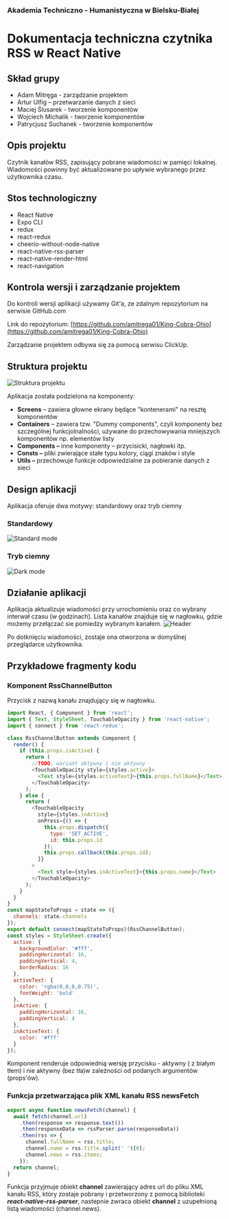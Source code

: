 ### Akademia Techniczno - Humanistyczna w Bielsku-Białej

# Dokumentacja techniczna czytnika RSS w React Native

## Skład grupy

- Adam Mitręga - zarządzanie projektem
- Artur Ulfig – przetwarzanie danych z sieci
- Maciej Ślusarek - tworzenie komponentów
- Wojciech Michalik - tworzenie komponentów
- Patrycjusz Suchanek - tworzenie komponentów

## Opis projektu

Czytnik kanałów RSS, zapisujący pobrane wiadomości w pamięci lokalnej. Wiadomości powinny być aktualizowane po upływie wybranego przez użytkownika czasu.

## Stos technologiczny

- React Native
- Expo CLI
- redux
- react-redux
- cheerio-without-node-native
- react-native-rss-parser
- react-native-render-html
- react-navigation

## Kontrola wersji i zarządzanie projektem

Do kontroli wersji aplikacji używamy Git&#39;a, ze zdalnym repozytorium na serwisie GitHub.com

Link do repozytorium: [https://github.com/amitrega01/King-Cobra-Ohio](https://github.com/amitrega01/King-Cobra-Ohio)

Zarządzanie projektem odbywa się za pomocą serwisu ClickUp.

## Struktura projektu

![Struktura projektu](https://i.imgur.com/uSE3c76.png)

Aplikacja została podzielona na komponenty:

- **Screens** – zawiera głowne ekrany będące &quot;kontenerami&quot; na resztę komponentów
- **Containers** – zawiera tzw. &quot;Dummy components&quot;, czyli komponenty bez szczególnej funkcjolnalności, używane do przechowywania mniejszych komponentów np. elementów listy
- **Components –** inne komponenty – przycisicki, nagłowki itp.
- **Consts –** pliki zwierające stałe typu kolory, ciągi znaków i style
- **Utils –** przechowuje funkcje odpowiedzialne za pobieranie danych z sieci

## Design aplikacji

Aplikacja oferuje dwa motywy: standardowy oraz tryb ciemny

### Standardowy

![Standard mode](https://i.imgur.com/7sFIcAS.png)

### Tryb ciemny

![Dark mode](https://i.imgur.com/nsof9wz.png)

## Działanie aplikacji

Aplikacja aktualizuje wiadomości przy urrochomieniu oraz co wybrany interwał czasu (w godzinach). Lista kanałów znajduje się w nagłowku, gdzie możemy przełączać sie pomiedzy wybranym kanałem.
![Header](https://i.imgur.com/gqi4w8q.png)

Po dotknięciu wiadomości, zostaje ona otworzona w domyślnej przeglądarce użytkownika.

## Przykładowe fragmenty kodu

### Komponent RssChannelButton

Przycisk z nazwą kanału znajdujący się w nagłowku.

```js
import React, { Component } from 'react';
import { Text, StyleSheet, TouchableOpacity } from 'react-native';
import { connect } from 'react-redux';

class RssChannelButton extends Component {
  render() {
    if (this.props.isActive) {
      return (
        //TODO: wariant aktywny i nie aktywny
        <TouchableOpacity style={styles.active}>
          <Text style={styles.activeText}>{this.props.fullName}</Text>
        </TouchableOpacity>
      );
    } else {
      return (
        <TouchableOpacity
          style={styles.inActive}
          onPress={() => {
            this.props.dispatch({
              type: 'SET_ACTIVE',
              id: this.props.id
            });
            this.props.callback(this.props.id);
          }}
        >
          <Text style={styles.inActiveText}>{this.props.name}</Text>
        </TouchableOpacity>
      );
    }
  }
}
const mapStateToProps = state => ({
  channels: state.channels
});
export default connect(mapStateToProps)(RssChannelButton);
const styles = StyleSheet.create({
  active: {
    backgroundColor: '#fff',
    paddingHorizontal: 16,
    paddingVertical: 4,
    borderRadius: 16
  },
  activeText: {
    color: 'rgba(0,0,0,0.75)',
    fontWeight: 'bold'
  },
  inActive: {
    paddingHorizontal: 16,
    paddingVertical: 4
  },
  inActiveText: {
    color: '#fff'
  }
});
```

Komponent renderuje odpowiednią wersję przycisku - aktywny ( z białym tłem) i nie aktywny (bez tła)w zależności od podanych argumentów (props'ów).

### Funkcja przetwarzająca plik XML kanału RSS newsFetch

```js
export async function newsFetch(channel) {
  await fetch(channel.url)
    .then(response => response.text())
    .then(responseData => rssParser.parse(responseData))
    .then(rss => {
      channel.fullName = rss.title;
      channel.name = rss.title.split(' ')[0];
      channel.news = rss.items;
    });
  return channel;
}
```

Funkcja przyjmuje obiekt **channel** zawierający adres url do pliku XML kanału RSS, który zostaje pobrany i przetworzony z pomocą biblioteki **_react-native-rss-parser_**, nastepnie zwraca obiekt **channel** z uzupełnioną listą wiadomości (channel.news).
